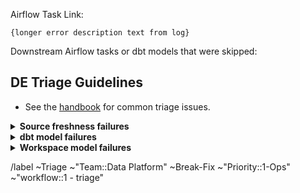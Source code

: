 <!-- Subject format should be: YYYY-MM-DD | task name | Error line from log-->
<!-- example: 2020-05-15 | dbt-non-product-models-run | Database Error in model sheetload_manual_downgrade_dotcom_tracking -->

Airflow Task Link: <!-- link to airflow log with error -->

```
{longer error description text from log}
```

Downstream Airflow tasks or dbt models that were skipped: <!-- None -->
  <!-- list any downstream tasks that were skipped because of this error -->

## DE Triage Guidelines

* See the [handbook](https://about.gitlab.com/handbook/business-technology/data-team/how-we-work/triage/#triage-common-issues) for common triage issues.

<details>
<summary><b>Source freshness failures</b></summary>

1. [ ] Confirm that there are no errors in our process which could be a cause. If there are no errors it is likely an external failure. 
2. [ ] Check the [source contact spreadsheet](https://docs.google.com/spreadsheets/d/1VKvqyn7wy6HqpWS9T3MdPnE6qbfH2kGPQDFg2qPcp6U/edit#gid=0) for details on who to contact to assist 

</details>

<details>
<summary><b>dbt model failures</b></summary>
Should any model fail, you are welcome to investigate the issue end to end, however to ensure all of the errors are being addressed ensure the below is completed 

1. [ ] Check out the latest master branch and run the model locally to ensure the error is still valid. 
1. [ ] Check the git log for the problematic model, as well as any parent models. If there are any changes here which are obviously causing the problem, you can either: 
    1. [ ] If the problem is syntax and simple to solve (i.e. a missing comma) create an MR attached to the triage issue and correct the problem. Tag the last merger for review on the issue to confirm the change is correct and valid.
    1. [ ] If the problem is complicated or you are uncertain on how to solve it tag the CODEOWNER for the file as well as @gitlab-data/data-engineers to ensure everyone can see the issue.

</details>
<details>
<summary><b>Workspace model failures</b></summary>

* [ ] As workspace models are only used for internal testing should there be any issues with this models tag the last merger on the issue.   
</details>

/label ~Triage ~"Team::Data Platform" ~Break-Fix ~"Priority::1-Ops" ~"workflow::1 - triage"
